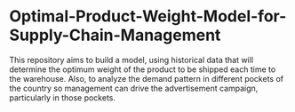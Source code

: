 # Optimal-Product-Weight-Model-for-Supply-Chain-Management
This repository aims to build a model, using historical data that will determine the optimum weight of the product to be shipped each time to the warehouse. Also, to analyze the demand pattern in different pockets of the country so management can drive the advertisement campaign, particularly in those pockets.
